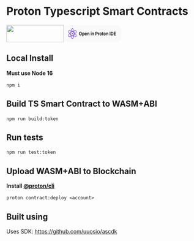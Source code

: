 # Proton Typescript Smart Contracts

<a href="https://gitpod.io/#https://github.com/ProtonProtocol/typescript-smart-contracts">
    <img align="left" width="150" height="45" src="https://gitpod.io/button/open-in-gitpod.svg"></img>
</a>

<a href="https://protonide.com">
    <img align="center" width="150" height="45" src="./button_protonide.svg"></img>
</a>

<br/>
<!-- [![Open in Proton IDE](https://gitpod.io/button/open-in-gitpod.svg)](https://protonide.com) -->


## Local Install
**Must use Node 16**

```
npm i
```


## Build TS Smart Contract to WASM+ABI
```
npm run build:token
```

## Run tests
```
npm run test:token
```

## Upload WASM+ABI to Blockchain

**Install [@proton/cli](https://github.com/ProtonProtocol/proton-cli)**

```
proton contract:deploy <account>
```

## Built using
Uses SDK: https://github.com/uuosio/ascdk
